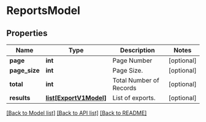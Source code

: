 # ReportsModel

## Properties
Name | Type | Description | Notes
------------ | ------------- | ------------- | -------------
**page** | **int** | Page Number | [optional] 
**page_size** | **int** | Page Size. | [optional] 
**total** | **int** | Total Number of Records | [optional] 
**results** | [**list[ExportV1Model]**](ExportV1Model.md) | List of exports. | [optional] 

[[Back to Model list]](../README.md#documentation-for-models) [[Back to API list]](../README.md#documentation-for-api-endpoints) [[Back to README]](../README.md)


